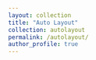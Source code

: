 ```yaml
---
layout: collection
title: "Auto Layout"
collection: autolayout
permalink: /autolayout/
author_profile: true
---
```

